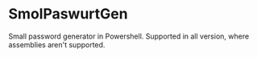 # SmolPaswurtGen
Small password generator in Powershell. Supported in all version, where assemblies aren't supported.
